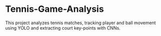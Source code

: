 # Tennis-Game-Analysis
This project analyzes tennis matches, tracking player and ball movement using YOLO and extracting court key-points with CNNs.
